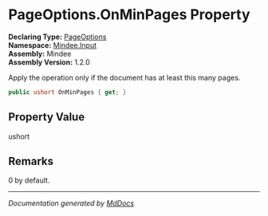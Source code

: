 ﻿<!--  
  <auto-generated>   
    The contents of this file were generated by a tool.  
    Changes to this file may be list if the file is regenerated  
  </auto-generated>   
-->

# PageOptions.OnMinPages Property

**Declaring Type:** [PageOptions](../index.md)  
**Namespace:** [Mindee.Input](../../index.md)  
**Assembly:** Mindee  
**Assembly Version:** 1.2.0

Apply the operation only if the document has at least this many pages.

```csharp
public ushort OnMinPages { get; }
```

## Property Value

ushort

## Remarks

0 by default.

___

*Documentation generated by [MdDocs](https://github.com/ap0llo/mddocs)*
